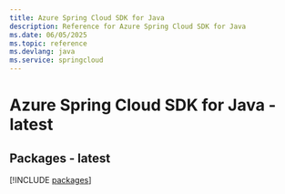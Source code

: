 ```yaml
---
title: Azure Spring Cloud SDK for Java
description: Reference for Azure Spring Cloud SDK for Java
ms.date: 06/05/2025
ms.topic: reference
ms.devlang: java
ms.service: springcloud
---
```

# Azure Spring Cloud SDK for Java - latest
## Packages - latest
[!INCLUDE [packages](spring-cloud-index.md)]